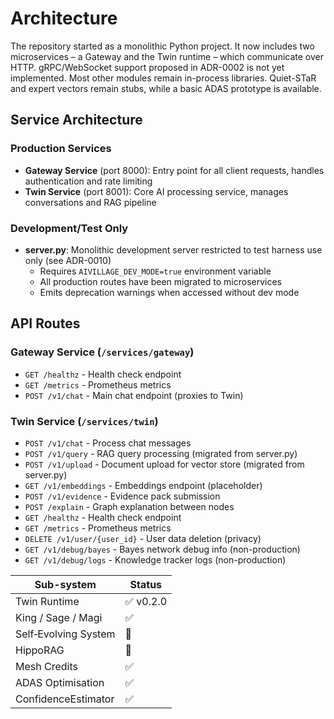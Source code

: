 # Architecture

The repository started as a monolithic Python project. It now includes two
microservices – a Gateway and the Twin runtime – which communicate over HTTP.
gRPC/WebSocket support proposed in ADR-0002 is not yet implemented.
Most other modules remain in-process libraries. Quiet-STaR and expert vectors
remain stubs, while a basic ADAS prototype is available.

## Service Architecture

### Production Services
- **Gateway Service** (port 8000): Entry point for all client requests, handles authentication and rate limiting
- **Twin Service** (port 8001): Core AI processing service, manages conversations and RAG pipeline

### Development/Test Only
- **server.py**: Monolithic development server restricted to test harness use only (see ADR-0010)
  - Requires `AIVILLAGE_DEV_MODE=true` environment variable
  - All production routes have been migrated to microservices
  - Emits deprecation warnings when accessed without dev mode

## API Routes

### Gateway Service (`/services/gateway`)
- `GET /healthz` - Health check endpoint
- `GET /metrics` - Prometheus metrics
- `POST /v1/chat` - Main chat endpoint (proxies to Twin)

### Twin Service (`/services/twin`)
- `POST /v1/chat` - Process chat messages
- `POST /v1/query` - RAG query processing (migrated from server.py)
- `POST /v1/upload` - Document upload for vector store (migrated from server.py)
- `GET /v1/embeddings` - Embeddings endpoint (placeholder)
- `POST /v1/evidence` - Evidence pack submission
- `POST /explain` - Graph explanation between nodes
- `GET /healthz` - Health check endpoint
- `GET /metrics` - Prometheus metrics
- `DELETE /v1/user/{user_id}` - User data deletion (privacy)
- `GET /v1/debug/bayes` - Bayes network debug info (non-production)
- `GET /v1/debug/logs` - Knowledge tracker logs (non-production)

<!--feature-matrix-start-->
| Sub-system | Status |
|------------|--------|
| Twin Runtime | ✅ v0.2.0 |
| King / Sage / Magi | ✅ |
| Self‑Evolving System | 🔴 |
| HippoRAG | 🔴 |
| Mesh Credits | ✅ |
| ADAS Optimisation | ✅ |
| ConfidenceEstimator | ✅ |
<!--feature-matrix-end-->
